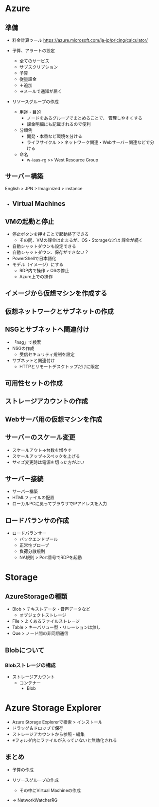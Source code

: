 # Azure
## 準備
- 料金計算ツール
https://azure.microsoft.com/ja-jp/pricing/calculator/

- 予算、アラートの設定
    - 全てのサービス
    - サブスクリプション
    - 予算
    - 従量課金
    - ＋追加
    - =>メールで通知が届く

- リソースグループの作成
  - 用途・目的
    - ノードをあるグループでまとめることで、
    管理しやすくする
    - 課金明細にも記載されるので便利
  - 分類例
    - 開発・本番など環境を分ける
    - ライフサイクル >> ネットワーク関連・Webサーバー関連などで分ける
  - 命名
    - w-iaas-rg >> West Resource Group

## サーバー構築
English > JPN > Imaginized > instance

- Virtual Machines
  - 
## VMの起動と停止
- 停止ボタンを押すことで起動終了できる
  - その間、VMの課金は止まるが、OS・Storageなどは
  課金が続く
- 自動シャットダウンも設定できる
- 自動シャットダウン、保存ができない？
- PowerShellで日本語化
- モデル（イメージ）にする
  - RDP内で操作 > OSの停止
  - Azure上での操作

## イメージから仮想マシンを作成する


## 仮想ネットワークとサブネットの作成

## NSGとサブネットへ関連付け
  - 「nsg」で検索
  - NSGの作成
    - 受信セキュリティ規制を設定
  - サブネットと関連付け
    - HTTPとリモートデスクトップだけに限定

## 可用性セットの作成
## ストレージアカウントの作成
## Webサーバ用の仮想マシンを作成
## サーバーのスケール変更
- スケールアウト→台数を増やす
- スケールアップ→スペックを上げる
- サイズ変更時は電源を切った方がよい

## サーバー接続
- サーバー構築
- HTMLファイルの配置
- ローカルPCに戻ってブラウザでIPアドレスを入力

## ロードバランサの作成
- ロードバランサー
  - バックエンドプール
  - 正常性プローブ
  - 負荷分散規則
  - NA規則 > Port番号でRDPを起動

# Storage
## AzureStorageの種類
- Blob > テキストデータ・音声データなど
  - オブジェクトストレージ
- File > よくあるファイルストレージ
- Table > キーバリュー型・リレーションは無し
- Que > ノード間の非同期通信

## Blobについて
### Blobストレージの構成
- ストレージアカウント
  - コンテナー
    - Blob

# Azure Storage Explorer
- Azure Storage Explorerで検索 > インストール
- ドラッグ＆ドロップで保存
- ストレージアカウントから参照・編集
- ※フォルダ内にファイルが入っていないと無効化される





## まとめ
- 予算の作成
- リソースグループの作成
  - その中にVirtual Machineの作成

- => NetworkWatcherRG

